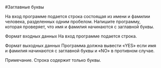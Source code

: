 #Заглавные буквы

На вход программе подается строка состоящая из имени и фамилии человека, разделенных одним пробелом. 
Напишите программу, которая проверяет, что имя и фамилия начинаются с заглавной буквы.

Формат входных данных 
На вход программе подается строка.

Формат выходных данных
Программа должна вывести «YES» если имя и фамилия начинаются с заглавной буквы и «NO» в противном случае.

Примечание. Строка содержит только буквы. 